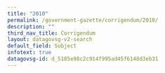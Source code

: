 ```yaml
---
title: "2010"
permalink: /government-gazette/corrigendum/2010/
description: ""
third_nav_title: Corrigendum
layout: datagovsg-v2-search
default_field: Subject
infotext: true
datagovsg-id: d_5185e98c2c914f995ad45f6148d3eb31
---
```

